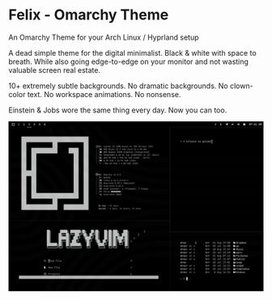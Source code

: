 # Felix - Omarchy Theme

An Omarchy Theme for your Arch Linux / Hyprland setup

A dead simple theme for the digital minimalist. Black & white with space to breath. While also going edge-to-edge on your monitor and not wasting valuable screen real estate.

10+ extremely subtle backgrounds. No dramatic backgrounds. No clown-color text. No workspace animations. No nonsense.

Einstein & Jobs wore the same thing every day. Now you can too.

![Felix Omarchy Theme Screenshot](theme.png)
